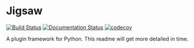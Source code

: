 # Jigsaw
[![Build Status](https://travis-ci.org/nint8835/jigsaw.svg?branch=master)](https://travis-ci.org/nint8835/jigsaw)
[![Documentation Status](https://readthedocs.org/projects/jigsaw/badge/?version=latest)](http://jigsaw.readthedocs.io/en/latest/?badge=latest)
[![codecov](https://codecov.io/gh/nint8835/jigsaw/branch/master/graph/badge.svg)](https://codecov.io/gh/nint8835/jigsaw)

A plugin framework for Python.
This readme will get more detailed in time.